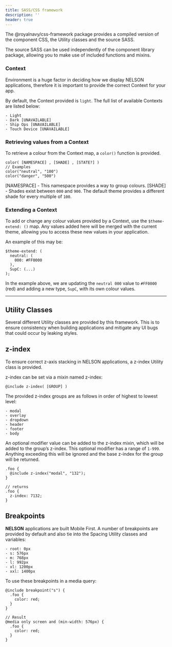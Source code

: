 ```yaml
---
title: SASS/CSS framework
description: ''
header: true
---
```


The @royalnavy/css-framework package provides a compiled version of the component CSS, the Utility classes and the source SASS.

The source SASS can be used independently of the component library package, allowing you to make use of included functions and mixins.

### Context

Environment is a huge factor in deciding how we display NELSON applications, therefore it is important to provide the correct Context for your app.

By default, the Context provided is `light`. The full list of available Contexts are listed below:
```
- Light
- Dark [UNAVAILABLE]
- Ship Ops [UNAVAILABLE]
- Touch Device [UNAVAILABLE]
```

### Retrieving values from a Context

To retrieve a colour from the Context map, a `color()` function is provided.
```
color( [NAMESPACE] , [SHADE] , [STATE?] )
// Examples
color("neutral", "100")
color("danger", "500")
```

[NAMESPACE] - This namespace provides a way to group colours.
[SHADE] - Shades exist between `000` and `900`. The default theme provides a different shade for every multiple of `100`.


### Extending a Context

To add or change any colour values provided by a Context, use the `$theme-extend: ()` map. Any values added here will be merged with the current theme, allowing you to access these new values in your application.

An example of this may be:

```
$theme-extend: (
  neutral: (
    000: #FF0000
  ),
  SupC: (...)
);
```

In the example above, we are updating the `neutral 000` value to `#FF0000` (red) and adding a new type, `SupC`, with its own colour values.

---

## Utility Classes

Several different Utility classes are provided by this framework. This is to ensure consistency when building applications and mitigate any UI bugs that could occur by leaking styles.

## z-index

To ensure correct z-axis stacking in NELSON applications, a z-index Utility class is provided.

z-index can be set via a mixin named z-index:
```
@include z-index( [GROUP] )
```

The provided z-index groups are as follows in order of highest to lowest level:
```
- modal
- overlay
- dropdown
- header
- footer
- body
```

An optional modifier value can be added to the z-index mixin, which will be added to the group’s z-index. This optional modifier has a range of `1-999`. Anything exceeding this will be ignored and the base z-index for the group will be returned.

```
.foo {
  @include z-index("modal", "132");
}

// returns
.foo {
  z-index: 7132;
}
```

## Breakpoints

**NELSON** applications are built Mobile First. A number of breakpoints are provided by default and also tie into the Spacing Utility classes and variables:

```
- root: 0px
- s: 576px
- m: 768px
- l: 992px
- xl: 1200px
- xxl: 1400px
```
To use these breakpoints in a media query:
```
@include breakpoint("s") {
  .foo {
    color: red;
  }
}

// Result
@media only screen and (min-width: 576px) {
  .foo {
    color: red;
  }
}
```
